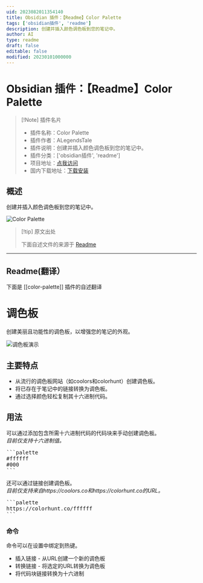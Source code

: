```yaml
---
uid: 2023082011354140
title: Obsidian 插件：【Readme】Color Palette
tags: ['obsidian插件', 'readme']
description: 创建并插入颜色调色板到您的笔记中。
author: AI
type: readme
draft: false
editable: false
modified: 20230101000000
---
```


# Obsidian 插件：【Readme】Color Palette

> [!Note] 插件名片
> - 插件名称：Color Palette
> - 插件作者：ALegendsTale
> - 插件说明：创建并插入颜色调色板到您的笔记中。
> - 插件分类：['obsidian插件', 'readme']
> - 项目地址：[点我访问](https://github.com/ALegendsTale/obsidian-color-palette)
> - 国内下载地址：[下载安装](https://pkmer.cn/products/plugin/pluginMarket/?color-palette)

## 概述

创建并插入颜色调色板到您的笔记中。

![Color Palette](https://cdn.pkmer.cn/covers/color-palette.png!pkmer)

> [!tip] 原文出处
> 
>下面自述文件的来源于 [Readme](https://ghproxy.net/https://raw.githubusercontent.com/ALegendsTale/obsidian-color-palette/main/README.md)
> 

---

## Readme(翻译）

下面是 [[color-palette]] 插件的自述翻译


# 调色板

创建美丽且功能性的调色板，以增强您的笔记的外观。

![调色板演示](ColorPaletteDemo.png)
## 主要特点
- 从流行的调色板网站（如coolors和colorhunt）创建调色板。
- 将已存在于笔记中的链接转换为调色板。
- 通过选择颜色轻松复制其十六进制代码。
## 用法

可以通过添加包含所需十六进制代码的代码块来手动创建调色板。\
*目前仅支持十六进制值。*

<pre>
```palette
#ffffff
#000
```
</pre>

还可以通过链接创建调色板。\
*目前仅支持来自https://coolors.co和https://colorhunt.co的URL。*

<pre>
```palette
https://colorhunt.co/ffffff
```
</pre>
### 命令
命令可以在设置中绑定到热键。

- 插入链接 - 从URL创建一个新的调色板
- 转换链接 - 将选定的URL转换为调色板
- 将代码块链接转换为十六进制



